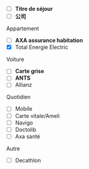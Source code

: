 
- [ ] **Titre de séjour**
- [ ] **公司**

Appartement

- [ ] **AXA assurance habitation**
- [x] Total Energie Electric

Voiture

- [ ] **Carte grise**
- [ ] **ANTS**
- [ ] Allianz

Quotidien

- [ ] Mobile
- [ ] Carte vitale/Ameli
- [ ] Navigo
- [ ] Doctolib
- [ ] Axa santé

Autre

- [ ] Decathlon